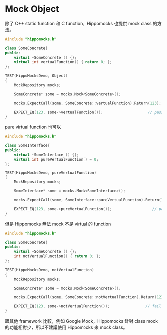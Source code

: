 # Mock Object

除了 C++ static function 和 C function，Hippomocks 也提供 mock class 的方法。

```cpp
#include "hippomocks.h"

class SomeConcrete{
public:
    virtual ~SomeConcrete () {};
    virtual int vertualFunction() { return 0; };
};

TEST(HippoMocksDemo, Object)
{
    MockRepository mocks;

    SomeConcrete* some = mocks.Mock<SomeConcrete>();

    mocks.ExpectCall(some, SomeConcrete::vertualFunction).Return(123);

    EXPECT_EQ(123, some->vertualFunction());                    // pass
}
```

pure virtual function 也可以

```cpp
#include "hippomocks.h"

class SomeInterface{
public:
    virtual ~SomeInterface () {};
    virtual int pureVertualFunction() = 0;
};

TEST(HippoMocksDemo, pureVertualFunction)
{
    MockRepository mocks;

    SomeInterface* some = mocks.Mock<SomeInterface>();

    mocks.ExpectCall(some, SomeInterface::pureVertualFunction).Return(123);

    EXPECT_EQ(123, some->pureVertualFunction());                  // pass
}
```

但是 Hippomocks 無法 mock 不是 virtual 的 function

```cpp
#include "hippomocks.h"

class SomeConcrete{
public:
    virtual ~SomeConcrete () {};
    int notVertualFunction() { return 0; };
};

TEST(HippoMocksDemo, notVertualFunction)
{
    MockRepository mocks;

    SomeConcrete* some = mocks.Mock<SomeConcrete>();

    mocks.ExpectCall(some, SomeConcrete::notVertualFunction).Return(123);

    EXPECT_EQ(123, some->notVertualFunction());                // fail
}
```

跟其他 framework 比較，例如 Google Mock，Hippomocks 針對 class mock 的功能相對少，所以不建議使用 Hippomocks 來 mock class。

